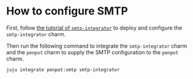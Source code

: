 <!-- vale off -->
# How to configure SMTP
<!-- vale on -->

First, follow [the tutorial of `smtp-integrator`](https://charmhub.io/smtp-integrator/docs/tutorial-getting-started)
to deploy and configure the `smtp-integrator` charm.

Then run the following command to integrate the `smtp-integrator` charm
and the `penpot` charm to supply the SMTP configuration to the `penpot`
charm.

```
juju integrate penpot:smtp smtp-integrator
```
